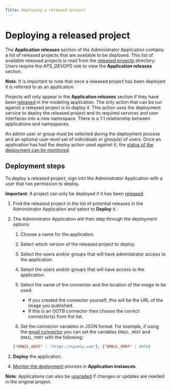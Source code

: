 ```yaml
---
Title: Deploying a released project
--- 
```


# Deploying a released project 
The **Application releases** section of the Administrator Application contains a list of released projects that are available to be deployed. This list of available released projects is read from the [released projects](../modeling/modeling-projects.md#storage) directory. Users require the *APS_DEVOPS* role to view the **Application releases** section.

**Note**: It is important to note that once a released project has been deployed it is referred to as an application. 

Projects will only appear in the **Application releases** section if they have been [released](../../modeling/modeling-projects.md#releasing) in the modeling application. The only action that can be run against a released project is to deploy it. This action uses the deployment service to deploy the released project and its required services and user interfaces into a new namespace. There is a 1:1 relationship between applications and namespaces.

An admin user or group must be selected during the deployment process and an optional user-level set of individuals or group(s) of users. Once an application has had the deploy action used against it, the [status of the deployment can be monitored](../administrator/admin-applications.md).

## Deployment steps
To deploy a released project, sign into the Administrator Application with a user that has permission to deploy. 

**Important**: A project can only be deployed if it has been [released](../../modeling/modeling-projects.md#releasing).

1. Find the released project in the list of potential releases in the Administrator Application and select to **Deploy** it. 
2. The Administrator Application will then step through the deployment options:

	1. Choose a name for the application.
	2. Select which version of the released project to deploy.
	2. Select the users and/or groups that will have administrator access to the application.
	3. Select the users and/or groups that will have access to the application. 
	4. Select the name of the connector and the location of the image to be used:

		* If you created the connector yourself, this will be the URL of the image you 		published.
		* If this is an OOTB connector then choose the correct connector(s) from the list. 

	5. Set the connector variables in JSON format. For example, if using the [email connector](../modeling/modeling-connectors/connectors-ootb/connectors-email.md) you can set the variables `EMAIL_HOST` and `EMAIL_PORT` with the following: 

	```json
	{"EMAIL_HOST" : "https://mysmtp.com"}, {"EMAIL_PORT" : 8050}
	```
	 
3. **Deploy** the application. 
4. [Monitor the deployment](../administrator/admin-applications.md) process in **Application instances**.

**Note**: Applications can also be [upgraded](../administrator/admin-upgrade.md) if changes or updates are needed in the original project.